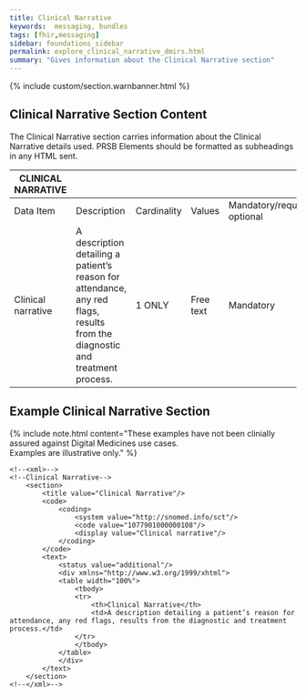 ```yaml
---
title: Clinical Narrative
keywords:  messaging, bundles
tags: [fhir,messaging]
sidebar: foundations_sidebar
permalink: explore_clinical_narrative_dmirs.html
summary: "Gives information about the Clinical Narrative section"
---
```


{% include custom/section.warnbanner.html %}

## Clinical Narrative Section Content ##
The Clinical Narrative section carries information about the Clinical Narrative details used. PRSB Elements should be formatted as subheadings in any HTML sent.


| CLINICAL   NARRATIVE |                                                                                                                                   |             |             |                                  |                          |
|----------------------|-----------------------------------------------------------------------------------------------------------------------------------|-------------|-------------|----------------------------------|--------------------------|
| Data Item            | Description                                                                                                                       | Cardinality | Values      | Mandatory/required/     optional | FHIR Target              |
| Clinical narrative   | A   description detailing a patient’s reason for attendance,  any red flags, results from the diagnostic   and treatment process. | 1 ONLY   | Free   text | Mandatory                        | Composition.section.text |

## Example Clinical Narrative Section ##

{% include note.html content="These examples have not been clinially assured against Digital Medicines use cases.<br/>Examples are illustrative only." %}

```
<!--<xml>-->
<!--Clinical Narrative-->
	<section>
		<title value="Clinical Narrative"/>
		<code>
			<coding>
				<system value="http://snomed.info/sct"/>
				<code value="1077901000000108"/>
				<display value="Clinical narrative"/>
			</coding>
		</code>
		<text>
			<status value="additional"/>
			<div xmlns="http://www.w3.org/1999/xhtml">
			<table width="100%">
				<tbody>
				<tr>
					<th>Clinical Narrative</th>
					<td>A description detailing a patient’s reason for attendance, any red flags, results from the diagnostic and treatment process.</td>
				</tr>
				</tbody>
			</table>
			</div>
		</text>
	</section>
<!--</xml>-->
```